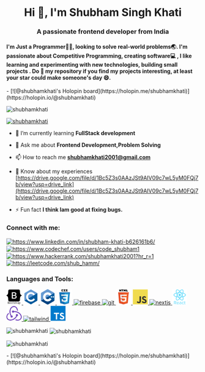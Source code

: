  <h1 align="center">Hi 👋, I'm Shubham Singh Khati</h1>
<h3 align="center">A passionate frontend developer from India</h3>
<h4>I'm Just a Programmer👨‍💻, looking to solve real-world problems🌏. I'm passionate about Competitive Programming, creating software💻 , I like learning and experimenting with new technologies, building small projects . Do 🌟 my repository if you find my projects interesting, at least your star could make someone's day 😄.</h4>
- [![@shubhamkhati's Holopin board](https://holopin.me/shubhamkhati)](https://holopin.io/@shubhamkhati)
<p align="left"> <img src="https://komarev.com/ghpvc/?username=shubhamkhati&label=Profile%20views&color=0e75b6&style=flat" alt="shubhamkhati" /> </p>

<p align="left"> <a href="https://github.com/ryo-ma/github-profile-trophy"><img src="https://github-profile-trophy.vercel.app/?username=shubhamkhati" alt="shubhamkhati" /></a> </p>

- 🌱 I’m currently learning **FullStack development**

- 💬 Ask me about **Frontend Development,Problem Solving**

- 📫 How to reach me **shubhamkhati2001@gmail.com**

- 📄 Know about my experiences [https://drive.google.com/file/d/1Bc5Z3s0AAzJSt9AIV09c7wL5yM0FQj7b/view?usp=drive_link](https://drive.google.com/file/d/1Bc5Z3s0AAzJSt9AIV09c7wL5yM0FQj7b/view?usp=drive_link)

- ⚡ Fun fact **I think Iam good at fixing bugs.**

<h3 align="left">Connect with me:</h3>
<p align="left">
<a href="https://linkedin.com/in/https://www.linkedin.com/in/shubham-khati-b626161b6/" target="blank"><img align="center" src="https://raw.githubusercontent.com/rahuldkjain/github-profile-readme-generator/master/src/images/icons/Social/linked-in-alt.svg" alt="https://www.linkedin.com/in/shubham-khati-b626161b6/" height="30" width="40" /></a>
<a href="https://www.codechef.com/users/https://www.codechef.com/users/code_shubham1" target="blank"><img align="center" src="https://cdn.jsdelivr.net/npm/simple-icons@3.1.0/icons/codechef.svg" alt="https://www.codechef.com/users/code_shubham1" height="30" width="40" /></a>
<a href="https://www.hackerrank.com/https://www.hackerrank.com/shubhamkhati2001?hr_r=1" target="blank"><img align="center" src="https://raw.githubusercontent.com/rahuldkjain/github-profile-readme-generator/master/src/images/icons/Social/hackerrank.svg" alt="https://www.hackerrank.com/shubhamkhati2001?hr_r=1" height="30" width="40" /></a>
<a href="https://leetcode.com/shub_hamm/" target="blank"><img align="center" src="https://raw.githubusercontent.com/rahuldkjain/github-profile-readme-generator/master/src/images/icons/Social/leet-code.svg" alt="https://leetcode.com/shub_hamm/" height="30" width="40" /></a>
</p>

<h3 align="left">Languages and Tools:</h3>
<p align="left"> <a href="https://getbootstrap.com" target="_blank" rel="noreferrer"> <img src="https://raw.githubusercontent.com/devicons/devicon/master/icons/bootstrap/bootstrap-plain-wordmark.svg" alt="bootstrap" width="40" height="40"/> </a> <a href="https://www.cprogramming.com/" target="_blank" rel="noreferrer"> <img src="https://raw.githubusercontent.com/devicons/devicon/master/icons/c/c-original.svg" alt="c" width="40" height="40"/> </a> <a href="https://www.w3schools.com/cpp/" target="_blank" rel="noreferrer"> <img src="https://raw.githubusercontent.com/devicons/devicon/master/icons/cplusplus/cplusplus-original.svg" alt="cplusplus" width="40" height="40"/> </a> <a href="https://www.w3schools.com/css/" target="_blank" rel="noreferrer"> <img src="https://raw.githubusercontent.com/devicons/devicon/master/icons/css3/css3-original-wordmark.svg" alt="css3" width="40" height="40"/> </a> <a href="https://firebase.google.com/" target="_blank" rel="noreferrer"> <img src="https://www.vectorlogo.zone/logos/firebase/firebase-icon.svg" alt="firebase" width="40" height="40"/> </a> <a href="https://git-scm.com/" target="_blank" rel="noreferrer"> <img src="https://www.vectorlogo.zone/logos/git-scm/git-scm-icon.svg" alt="git" width="40" height="40"/> </a> <a href="https://www.w3.org/html/" target="_blank" rel="noreferrer"> <img src="https://raw.githubusercontent.com/devicons/devicon/master/icons/html5/html5-original-wordmark.svg" alt="html5" width="40" height="40"/> </a> <a href="https://developer.mozilla.org/en-US/docs/Web/JavaScript" target="_blank" rel="noreferrer"> <img src="https://raw.githubusercontent.com/devicons/devicon/master/icons/javascript/javascript-original.svg" alt="javascript" width="40" height="40"/> </a> <a href="https://nextjs.org/" target="_blank" rel="noreferrer"> <img src="https://cdn.worldvectorlogo.com/logos/nextjs-2.svg" alt="nextjs" width="40" height="40"/> </a> <a href="https://reactjs.org/" target="_blank" rel="noreferrer"> <img src="https://raw.githubusercontent.com/devicons/devicon/master/icons/react/react-original-wordmark.svg" alt="react" width="40" height="40"/> </a> <a href="https://redux.js.org" target="_blank" rel="noreferrer"> <img src="https://raw.githubusercontent.com/devicons/devicon/master/icons/redux/redux-original.svg" alt="redux" width="40" height="40"/> </a> <a href="https://tailwindcss.com/" target="_blank" rel="noreferrer"> <img src="https://www.vectorlogo.zone/logos/tailwindcss/tailwindcss-icon.svg" alt="tailwind" width="40" height="40"/> </a> <a href="https://www.typescriptlang.org/" target="_blank" rel="noreferrer"> <img src="https://raw.githubusercontent.com/devicons/devicon/master/icons/typescript/typescript-original.svg" alt="typescript" width="40" height="40"/> </a> </p>

<p><img align="left" src="https://github-readme-stats.vercel.app/api/top-langs?username=shubhamkhati&show_icons=true&locale=en&layout=compact" alt="shubhamkhati" /></p>

<p>&nbsp;<img align="center" src="https://github-readme-stats.vercel.app/api?username=shubhamkhati&show_icons=true&locale=en" alt="shubhamkhati" /></p>

<p><img align="center" src="https://github-readme-streak-stats.herokuapp.com/?user=shubhamkhati&" alt="shubhamkhati" /></p>
- [![@shubhamkhati's Holopin board](https://holopin.me/shubhamkhati)](https://holopin.io/@shubhamkhati)
<!---
ShubhamKhati/ShubhamKhati is a ✨ special ✨ repository because its `README.md` (this file) appears on your GitHub profile.
You can click the Preview link to take a look at your changes.
--->
